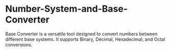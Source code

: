 # Number-System-and-Base-Converter
Base Converter is a versatile tool designed to convert numbers between different base systems. It supports Binary, Decimal, Hexadecimal, and Octal conversions.
